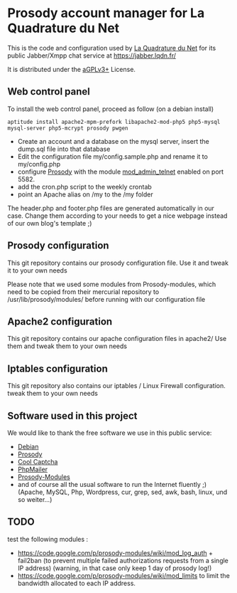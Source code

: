 Prosody account manager for La Quadrature du Net
================================================

This is the code and configuration used by [La Quadrature du Net](https://www.laquadrature.net) for its public Jabber/Xmpp chat service at https://jabber.lqdn.fr/

It is distributed under the [aGPLv3+](COPYRIGHT) License.

Web control panel
-------------------

To install the web control panel, proceed as follow (on a debian install)

    aptitude install apache2-mpm-prefork libapache2-mod-php5 php5-mysql mysql-server php5-mcrypt prosody pwgen
    
* Create an account and a database on the mysql server, insert the dump.sql file into that database
* Edit the configuration file my/config.sample.php and rename it to my/config.php
* configure [Prosody](https://prosody.im/) with the module [mod_admin_telnet](https://prosody.im/doc/modules/mod_admin_telnet) enabled on port 5582.
* add the cron.php script to the weekly crontab
* point an Apache alias on /my to the /my folder

The header.php and footer.php files are generated automatically in our case. Change them according to your needs to get a nice webpage instead of our own blog's template ;) 

Prosody configuration
---------------------

This git repository contains our prosody configuration file. Use it and tweak it to your own needs

Please note that we used some modules from Prosody-modules, which need to be copied from their mercurial repository to /usr/lib/prosody/modules/ before running with our configuration file


Apache2 configuration
---------------------

This git repository contains our apache configuration files in apache2/ Use them and tweak them to your own needs

Iptables configuration
----------------------

This git repository also contains our iptables / Linux Firewall configuration. tweak them to your own needs


Software used in this project
-----------------------------

We would like to thank the free software we use in this public service:

* [Debian](https://www.debian.org/)
* [Prosody](https://prosody.im/)
* [Cool Captcha](https://code.google.com/p/cool-php-captcha/)
* [PhpMailer](https://github.com/PHPMailer/PHPMailer)
* [Prosody-Modules](https://code.google.com/p/prosody-modules/)
* and of course all the usual software to run the Internet fluently ;) (Apache, MySQL, Php, Wordpress, cur, grep, sed, awk, bash, linux, und so weiter...)


TODO
----

test the following modules :

* https://code.google.com/p/prosody-modules/wiki/mod_log_auth + fail2ban (to prevent multiple failed authorizations requests from a single IP address) (warning, in that case only keep 1 day of prosody log!)
* https://code.google.com/p/prosody-modules/wiki/mod_limits to limit the bandwidth allocated to each IP address.

